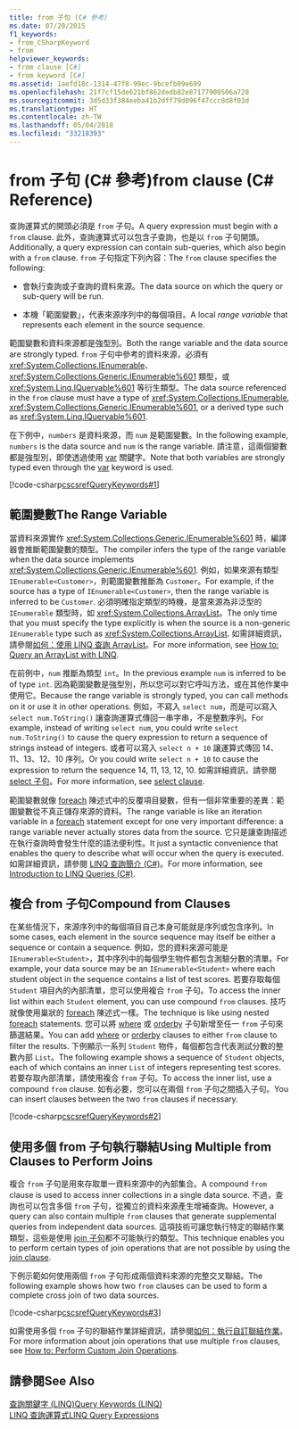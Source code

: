 ```yaml
---
title: from 子句 (C# 參考)
ms.date: 07/20/2015
f1_keywords:
- from_CSharpKeyword
- from
helpviewer_keywords:
- from clause [C#]
- from keyword [C#]
ms.assetid: 1aefd18c-1314-47f8-99ec-9bcefb09e699
ms.openlocfilehash: 21f7cf15de621bf862dedb82e87177900506a728
ms.sourcegitcommit: 3d5d33f384eeba41b2dff79d096f47ccc8d8f03d
ms.translationtype: HT
ms.contentlocale: zh-TW
ms.lasthandoff: 05/04/2018
ms.locfileid: "33218393"
---
```

# <a name="from-clause-c-reference"></a><span data-ttu-id="b8abd-102">from 子句 (C# 參考)</span><span class="sxs-lookup"><span data-stu-id="b8abd-102">from clause (C# Reference)</span></span>
<span data-ttu-id="b8abd-103">查詢運算式的開頭必須是 `from` 子句。</span><span class="sxs-lookup"><span data-stu-id="b8abd-103">A query expression must begin with a `from` clause.</span></span> <span data-ttu-id="b8abd-104">此外，查詢運算式可以包含子查詢，也是以 `from` 子句開頭。</span><span class="sxs-lookup"><span data-stu-id="b8abd-104">Additionally, a query expression can contain sub-queries, which also begin with a `from` clause.</span></span> <span data-ttu-id="b8abd-105">`from` 子句指定下列內容：</span><span class="sxs-lookup"><span data-stu-id="b8abd-105">The `from` clause specifies the following:</span></span>  
  
-   <span data-ttu-id="b8abd-106">會執行查詢或子查詢的資料來源。</span><span class="sxs-lookup"><span data-stu-id="b8abd-106">The data source on which the query or sub-query will be run.</span></span>  
  
-   <span data-ttu-id="b8abd-107">本機「範圍變數」，代表來源序列中的每個項目。</span><span class="sxs-lookup"><span data-stu-id="b8abd-107">A local *range variable* that represents each element in the source sequence.</span></span>  
  
 <span data-ttu-id="b8abd-108">範圍變數和資料來源都是強型別。</span><span class="sxs-lookup"><span data-stu-id="b8abd-108">Both the range variable and the data source are strongly typed.</span></span> <span data-ttu-id="b8abd-109">`from` 子句中參考的資料來源，必須有 <xref:System.Collections.IEnumerable>、<xref:System.Collections.Generic.IEnumerable%601> 類型，或 <xref:System.Linq.IQueryable%601> 等衍生類型。</span><span class="sxs-lookup"><span data-stu-id="b8abd-109">The data source referenced in the `from` clause must have a type of <xref:System.Collections.IEnumerable>, <xref:System.Collections.Generic.IEnumerable%601>, or a derived type such as <xref:System.Linq.IQueryable%601>.</span></span>  
  
 <span data-ttu-id="b8abd-110">在下例中，`numbers` 是資料來源，而 `num` 是範圍變數。</span><span class="sxs-lookup"><span data-stu-id="b8abd-110">In the following example, `numbers` is the data source and `num` is the range variable.</span></span> <span data-ttu-id="b8abd-111">請注意，這兩個變數都是強型別，即使透過使用 [var](../../../csharp/language-reference/keywords/var.md) 關鍵字。</span><span class="sxs-lookup"><span data-stu-id="b8abd-111">Note that both variables are strongly typed even through the [var](../../../csharp/language-reference/keywords/var.md) keyword is used.</span></span>  
  
 [!code-csharp[cscsrefQueryKeywords#1](../../../csharp/language-reference/keywords/codesnippet/CSharp/from-clause_1.cs)]  
  
## <a name="the-range-variable"></a><span data-ttu-id="b8abd-112">範圍變數</span><span class="sxs-lookup"><span data-stu-id="b8abd-112">The Range Variable</span></span>  
 <span data-ttu-id="b8abd-113">當資料來源實作 <xref:System.Collections.Generic.IEnumerable%601> 時，編譯器會推斷範圍變數的類型。</span><span class="sxs-lookup"><span data-stu-id="b8abd-113">The compiler infers the type of the range variable when the data source implements <xref:System.Collections.Generic.IEnumerable%601>.</span></span> <span data-ttu-id="b8abd-114">例如，如果來源有類型 `IEnumerable<Customer>`，則範圍變數推斷為 `Customer`。</span><span class="sxs-lookup"><span data-stu-id="b8abd-114">For example, if the source has a type of `IEnumerable<Customer>`, then the range variable is inferred to be `Customer`.</span></span> <span data-ttu-id="b8abd-115">必須明確指定類型的時機，是當來源為非泛型的 `IEnumerable` 類型時，如 <xref:System.Collections.ArrayList>。</span><span class="sxs-lookup"><span data-stu-id="b8abd-115">The only time that you must specify the type explicitly is when the source is a non-generic `IEnumerable` type such as <xref:System.Collections.ArrayList>.</span></span> <span data-ttu-id="b8abd-116">如需詳細資訊，請參閱[如何：使用 LINQ 查詢 ArrayList](../../programming-guide/concepts/linq/how-to-query-an-arraylist-with-linq.md)。</span><span class="sxs-lookup"><span data-stu-id="b8abd-116">For more information, see [How to: Query an ArrayList with LINQ](../../programming-guide/concepts/linq/how-to-query-an-arraylist-with-linq.md).</span></span>  
  
 <span data-ttu-id="b8abd-117">在前例中，`num` 推斷為類型 `int`。</span><span class="sxs-lookup"><span data-stu-id="b8abd-117">In the previous example `num` is inferred to be of type `int`.</span></span> <span data-ttu-id="b8abd-118">因為範圍變數是強型別，所以您可以對它呼叫方法，或在其他作業中使用它。</span><span class="sxs-lookup"><span data-stu-id="b8abd-118">Because the range variable is strongly typed, you can call methods on it or use it in other operations.</span></span> <span data-ttu-id="b8abd-119">例如，不寫入 `select num`，而是可以寫入 `select num.ToString()` 讓查詢運算式傳回一串字串，不是整數序列。</span><span class="sxs-lookup"><span data-stu-id="b8abd-119">For example, instead of writing `select num`, you could write `select num.ToString()` to cause the query expression to return a sequence of strings instead of integers.</span></span> <span data-ttu-id="b8abd-120">或者可以寫入 `select n + 10` 讓運算式傳回 14、11、13、12、10 序列。</span><span class="sxs-lookup"><span data-stu-id="b8abd-120">Or you could write `select n + 10` to cause the expression to return the sequence 14, 11, 13, 12, 10.</span></span> <span data-ttu-id="b8abd-121">如需詳細資訊，請參閱 [select 子句](../../../csharp/language-reference/keywords/select-clause.md)。</span><span class="sxs-lookup"><span data-stu-id="b8abd-121">For more information, see [select clause](../../../csharp/language-reference/keywords/select-clause.md).</span></span>  
  
 <span data-ttu-id="b8abd-122">範圍變數就像 [foreach](../../../csharp/language-reference/keywords/foreach-in.md) 陳述式中的反覆項目變數，但有一個非常重要的差異：範圍變數從不真正儲存來源的資料。</span><span class="sxs-lookup"><span data-stu-id="b8abd-122">The range variable is like an iteration variable in a [foreach](../../../csharp/language-reference/keywords/foreach-in.md) statement except for one very important difference: a range variable never actually stores data from the source.</span></span> <span data-ttu-id="b8abd-123">它只是讓查詢描述在執行查詢時會發生什麼的語法便利性。</span><span class="sxs-lookup"><span data-stu-id="b8abd-123">It just a syntactic convenience that enables the query to describe what will occur when the query is executed.</span></span> <span data-ttu-id="b8abd-124">如需詳細資訊，請參閱 [LINQ 查詢簡介 (C#)](../../../csharp/programming-guide/concepts/linq/introduction-to-linq-queries.md)。</span><span class="sxs-lookup"><span data-stu-id="b8abd-124">For more information, see [Introduction to LINQ Queries (C#)](../../../csharp/programming-guide/concepts/linq/introduction-to-linq-queries.md).</span></span>  
  
## <a name="compound-from-clauses"></a><span data-ttu-id="b8abd-125">複合 from 子句</span><span class="sxs-lookup"><span data-stu-id="b8abd-125">Compound from Clauses</span></span>  
 <span data-ttu-id="b8abd-126">在某些情況下，來源序列中的每個項目自己本身可能就是序列或包含序列。</span><span class="sxs-lookup"><span data-stu-id="b8abd-126">In some cases, each element in the source sequence may itself be either a sequence or contain a sequence.</span></span> <span data-ttu-id="b8abd-127">例如，您的資料來源可能是 `IEnumerable<Student>`，其中序列中的每個學生物件都包含測驗分數的清單。</span><span class="sxs-lookup"><span data-stu-id="b8abd-127">For example, your data source may be an `IEnumerable<Student>` where each student object in the sequence contains a list of test scores.</span></span> <span data-ttu-id="b8abd-128">若要存取每個 `Student` 項目內的內部清單，您可以使用複合 `from` 子句。</span><span class="sxs-lookup"><span data-stu-id="b8abd-128">To access the inner list within each `Student` element, you can use compound `from` clauses.</span></span> <span data-ttu-id="b8abd-129">技巧就像使用巢狀的 [foreach](../../../csharp/language-reference/keywords/foreach-in.md) 陳述式一樣。</span><span class="sxs-lookup"><span data-stu-id="b8abd-129">The technique is like using nested [foreach](../../../csharp/language-reference/keywords/foreach-in.md) statements.</span></span> <span data-ttu-id="b8abd-130">您可以將 [where](../../../csharp/language-reference/keywords/partial-method.md) 或 [orderby](../../../csharp/language-reference/keywords/orderby-clause.md) 子句新增至任一 `from` 子句來篩選結果。</span><span class="sxs-lookup"><span data-stu-id="b8abd-130">You can add [where](../../../csharp/language-reference/keywords/partial-method.md) or [orderby](../../../csharp/language-reference/keywords/orderby-clause.md) clauses to either `from` clause to filter the results.</span></span> <span data-ttu-id="b8abd-131">下例顯示一系列 `Student` 物件，每個都包含代表測試分數的整數內部 `List`。</span><span class="sxs-lookup"><span data-stu-id="b8abd-131">The following example shows a sequence of `Student` objects, each of which contains an inner `List` of integers representing test scores.</span></span> <span data-ttu-id="b8abd-132">若要存取內部清單，請使用複合 `from` 子句。</span><span class="sxs-lookup"><span data-stu-id="b8abd-132">To access the inner list, use a compound `from` clause.</span></span> <span data-ttu-id="b8abd-133">如有必要，您可以在兩個 `from` 子句之間插入子句。</span><span class="sxs-lookup"><span data-stu-id="b8abd-133">You can insert clauses between the two `from` clauses if necessary.</span></span>  
  
 [!code-csharp[cscsrefQueryKeywords#2](../../../csharp/language-reference/keywords/codesnippet/CSharp/from-clause_2.cs)]  
  
## <a name="using-multiple-from-clauses-to-perform-joins"></a><span data-ttu-id="b8abd-134">使用多個 from 子句執行聯結</span><span class="sxs-lookup"><span data-stu-id="b8abd-134">Using Multiple from Clauses to Perform Joins</span></span>  
 <span data-ttu-id="b8abd-135">複合 `from` 子句是用來存取單一資料來源中的內部集合。</span><span class="sxs-lookup"><span data-stu-id="b8abd-135">A compound `from` clause is used to access inner collections in a single data source.</span></span> <span data-ttu-id="b8abd-136">不過，查詢也可以包含多個 `from` 子句，從獨立的資料來源產生增補查詢。</span><span class="sxs-lookup"><span data-stu-id="b8abd-136">However, a query can also contain multiple `from` clauses that generate supplemental queries from independent data sources.</span></span> <span data-ttu-id="b8abd-137">這項技術可讓您執行特定的聯結作業類型，這些是使用 [join 子句](../../../csharp/language-reference/keywords/join-clause.md)都不可能執行的類型。</span><span class="sxs-lookup"><span data-stu-id="b8abd-137">This technique enables you to perform certain types of join operations that are not possible by using the [join clause](../../../csharp/language-reference/keywords/join-clause.md).</span></span>  
  
 <span data-ttu-id="b8abd-138">下例示範如何使用兩個 `from` 子句形成兩個資料來源的完整交叉聯結。</span><span class="sxs-lookup"><span data-stu-id="b8abd-138">The following example shows how two `from` clauses can be used to form a complete cross join of two data sources.</span></span>  
  
 [!code-csharp[cscsrefQueryKeywords#3](../../../csharp/language-reference/keywords/codesnippet/CSharp/from-clause_3.cs)]  
  
 <span data-ttu-id="b8abd-139">如需使用多個 `from` 子句的聯結作業詳細資訊，請參閱[如何：執行自訂聯結作業](../../../csharp/programming-guide/linq-query-expressions/how-to-perform-custom-join-operations.md)。</span><span class="sxs-lookup"><span data-stu-id="b8abd-139">For more information about join operations that use multiple `from` clauses, see [How to: Perform Custom Join Operations](../../../csharp/programming-guide/linq-query-expressions/how-to-perform-custom-join-operations.md).</span></span>  
  
## <a name="see-also"></a><span data-ttu-id="b8abd-140">請參閱</span><span class="sxs-lookup"><span data-stu-id="b8abd-140">See Also</span></span>  
 [<span data-ttu-id="b8abd-141">查詢關鍵字 (LINQ)</span><span class="sxs-lookup"><span data-stu-id="b8abd-141">Query Keywords (LINQ)</span></span>](../../../csharp/language-reference/keywords/query-keywords.md)  
 [<span data-ttu-id="b8abd-142">LINQ 查詢運算式</span><span class="sxs-lookup"><span data-stu-id="b8abd-142">LINQ Query Expressions</span></span>](../../../csharp/programming-guide/linq-query-expressions/index.md)
